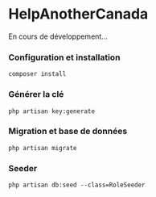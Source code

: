 # HelpAnotherCanada

En cours de développement...

### Configuration et installation

    composer install

### Générer la clé

    php artisan key:generate

### Migration et base de données

    php artisan migrate

### Seeder

    php artisan db:seed --class=RoleSeeder
    